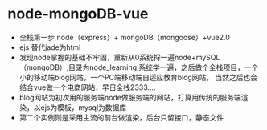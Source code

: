 # node-mongoDB-vue
* 全栈第一步 node（express）+ mongoDB（mongoose）+vue2.0
* ejs 替代jade为html
* 发现node掌握的基础不牢固，重新从0系统捋一遍node+mySQL（mongoDB）,目录为node_learning,系统学一遍，之后做个全栈项目，一个小的移动端blog网站，一个PC端移动端自适应教育blog网站，
当然之后也会结合vue做一个电商网站，早日全栈2333....
* blog网站为初次用的服务端node做服务端的网站，打算用传统的服务端渲染，以ejs为模板，mysql为数据库
* 第二个实例则是采用主流的前台做渲染，后台只留接口，静态文件
